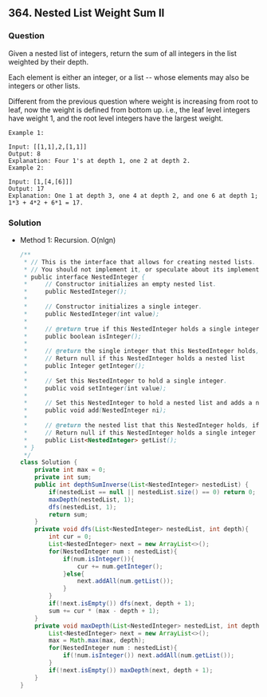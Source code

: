 ## 364. Nested List Weight Sum II

### Question
Given a nested list of integers, return the sum of all integers in the list weighted by their depth.

Each element is either an integer, or a list -- whose elements may also be integers or other lists.

Different from the previous question where weight is increasing from root to leaf, now the weight is defined from bottom up. i.e., the leaf level integers have weight 1, and the root level integers have the largest weight.

```
Example 1:

Input: [[1,1],2,[1,1]]
Output: 8
Explanation: Four 1's at depth 1, one 2 at depth 2.
Example 2:

Input: [1,[4,[6]]]
Output: 17
Explanation: One 1 at depth 3, one 4 at depth 2, and one 6 at depth 1; 1*3 + 4*2 + 6*1 = 17.
```

### Solution
* Method 1: Recursion. O(nlgn)
  ```Java
  /**
   * // This is the interface that allows for creating nested lists.
   * // You should not implement it, or speculate about its implementation
   * public interface NestedInteger {
   *     // Constructor initializes an empty nested list.
   *     public NestedInteger();
   *
   *     // Constructor initializes a single integer.
   *     public NestedInteger(int value);
   *
   *     // @return true if this NestedInteger holds a single integer, rather than a nested list.
   *     public boolean isInteger();
   *
   *     // @return the single integer that this NestedInteger holds, if it holds a single integer
   *     // Return null if this NestedInteger holds a nested list
   *     public Integer getInteger();
   *
   *     // Set this NestedInteger to hold a single integer.
   *     public void setInteger(int value);
   *
   *     // Set this NestedInteger to hold a nested list and adds a nested integer to it.
   *     public void add(NestedInteger ni);
   *
   *     // @return the nested list that this NestedInteger holds, if it holds a nested list
   *     // Return null if this NestedInteger holds a single integer
   *     public List<NestedInteger> getList();
   * }
   */
  class Solution {
      private int max = 0;
      private int sum;
      public int depthSumInverse(List<NestedInteger> nestedList) {
          if(nestedList == null || nestedList.size() == 0) return 0;
          maxDepth(nestedList, 1);
          dfs(nestedList, 1);
          return sum;
      }
      private void dfs(List<NestedInteger> nestedList, int depth){
          int cur = 0;
          List<NestedInteger> next = new ArrayList<>();
          for(NestedInteger num : nestedList){
              if(num.isInteger()){
                  cur += num.getInteger();
              }else{
                  next.addAll(num.getList());
              }
          }
          if(!next.isEmpty()) dfs(next, depth + 1);
          sum += cur * (max - depth + 1);
      }
      private void maxDepth(List<NestedInteger> nestedList, int depth){
          List<NestedInteger> next = new ArrayList<>();
          max = Math.max(max, depth);
          for(NestedInteger num : nestedList){
              if(!num.isInteger()) next.addAll(num.getList());
          }
          if(!next.isEmpty()) maxDepth(next, depth + 1);
      }
  }
  ```
